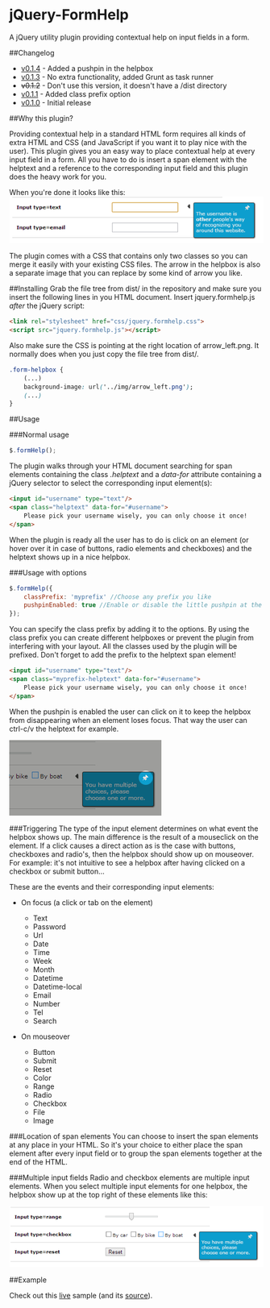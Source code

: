 jQuery-FormHelp
=================

A jQuery utility plugin providing contextual help on input fields in a form.

##Changelog
* [v0.1.4](https://github.com/invetek/jquery-formhelp/tree/0.1.4) - Added a pushpin in the helpbox
* [v0.1.3](https://github.com/invetek/jquery-formhelp/tree/0.1.3) - No extra functionality, added Grunt as task runner
* <del>v0.1.2</del> - Don't use this version, it doesn't have a /dist directory
* [v0.1.1](https://github.com/invetek/jquery-formhelp/tree/0.1.1) - Added class prefix option
* [v0.1.0](https://github.com/invetek/jquery-formhelp/tree/0.1.0) - Initial release

##Why this plugin?

Providing contextual help in a standard HTML form requires all kinds of extra HTML and 
CSS (and JavaScript if you want it to play nice with the user). This plugin
gives you an easy way to place contextual help at every input field in a form. 
All you have to do is insert a span element with the helptext and a reference to the corresponding
input field and this plugin does the heavy work for you.

When you're done it looks like this:<br>
![Screenshot of a helpbox](/doc/screenshot_1.png)

The plugin comes with a CSS that contains only two classes so you can merge it easily
with your existing CSS files. The arrow in the helpbox is also a separate image that
you can replace by some kind of arrow you like.

##Installing
Grab the file tree from dist/ in the repository
and make sure you insert the following lines in you HTML document. Insert
jquery.formhelp.js _after_ the jQuery script:

```html
<link rel="stylesheet" href="css/jquery.formhelp.css">
<script src="jquery.formhelp.js"></script>
```

Also make sure the CSS is pointing at the right location of arrow_left.png. It normally
does when you just copy the file tree from dist/.
```css
.form-helpbox {
    (...)
    background-image: url('../img/arrow_left.png');
    (...)
}
```

##Usage

###Normal usage
```javascript
$.formHelp();
```
The plugin walks through your HTML document searching for span elements containing
the class _.helptext_ and a _data-for_ attribute containing a jQuery selector to select
the corresponding input element(s):

```html
<input id="username" type="text"/>
<span class="helptext" data-for="#username">
    Please pick your username wisely, you can only choose it once!
</span>
```

When the plugin is ready all the user has to do is click on an element (or hover over it
in case of buttons, radio elements and checkboxes) and the helptext shows up in a nice helpbox.

###Usage with options
```javascript
$.formHelp({
    classPrefix: 'myprefix' //Choose any prefix you like
    pushpinEnabled: true //Enable or disable the little pushpin at the top right position
});
```

You can specify the class prefix by adding it to the options. By using the class prefix you can
create different helpboxes or prevent the plugin from interfering with your layout. All the classes 
used by the plugin will be prefixed. Don't forget to add the prefix to the helptext span element!

```html
<input id="username" type="text"/>
<span class="myprefix-helptext" data-for="#username">
    Please pick your username wisely, you can only choose it once!
</span>
```

When the pushpin is enabled the user can click on it to keep the helpbox from disappearing
when an element loses focus. That way the user can ctrl-c/v the helptext for example.

![Screenshot of a pushpin](/doc/screenshot_3.png)

###Triggering
The type of the input element determines on what event the helpbox shows up. The main
difference is the result of a mouseclick on the element. If a click causes a direct action
as is the case with buttons, checkboxes and radio's, then the helpbox should show up
on mouseover. For example: it's not intuitive to see a helpbox after having clicked on a 
checkbox or submit button...

These are the events and their corresponding input elements:

* On focus (a click or tab on the element)
  * Text
  * Password
  * Url
  * Date
  * Time
  * Week
  * Month
  * Datetime
  * Datetime-local
  * Email
  * Number
  * Tel
  * Search

* On mouseover
  * Button
  * Submit
  * Reset
  * Color
  * Range
  * Radio
  * Checkbox
  * File
  * Image

###Location of span elements
You can choose to insert the span elements at any place in your HTML. So it's your
choice to either place the span element after every input field or to group the span elements
together at the end of the HTML.

###Multiple input fields
Radio and checkbox elements are multiple input elements. When you select multiple input
elements for one helpbox, the helpbox show up at the top right of these elements like this:<br>

![Screenshot of a helpbox for checkboxes](/doc/screenshot_2.png)

##Example

Check out this [live](http://www.invetek.nl/samples/formhelp) sample (and its [source](sample)).
